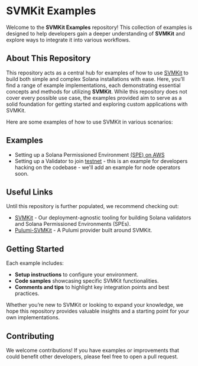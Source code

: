 # SVMKit Examples

Welcome to the **SVMKit Examples** repository! This collection of examples is designed to help developers gain a deeper understanding of **SVMKit** and explore ways to integrate it into various workflows.

## About This Repository

This repository acts as a central hub for examples of how to use [SVMKit](https://github.com/abklabs/svmkit?tab=readme-ov-file#svmkit) to build both simple and complex Solana installations with ease. Here, you’ll find a range of example implementations, each demonstrating essential concepts and methods for utilizing **SVMKit**. While this repository does not cover every possible use case, the examples provided aim to serve as a solid foundation for getting started and exploring custom applications with SVMKit.

Here are some examples of how to use SVMKit in various scenarios:

## Examples

- Setting up a Solana Permissioned Environment [(SPE) on AWS](https://github.com/abklabs/svmkit-examples/tree/main/aws-network-spe-py)
- Setting up a Validator to join [testnet](https://github.com/abklabs/pulumi-svmkit/tree/main/examples) - this is an example for developers hacking on the codebase - we'll add an example for node operators soon. 

## Useful Links
Until this repository is further populated, we recommend checking out:
- [SVMKit](https://github.com/abklabs/svmkit?tab=readme-ov-file#svmkit) - Our deployment-agnostic tooling for building Solana validators and Solana Permissioned Environments (SPEs).
- [Pulumi-SVMKit](https://github.com/abklabs/pulumi-svmkit?tab=readme-ov-file#pulumi-svmkit) - A Pulumi provider built around SVMKit.

## Getting Started

Each example includes:
- **Setup instructions** to configure your environment.
- **Code samples** showcasing specific SVMKit functionalities.
- **Comments and tips** to highlight key integration points and best practices.

Whether you’re new to SVMKit or looking to expand your knowledge, we hope this repository provides valuable insights and a starting point for your own implementations.

## Contributing

We welcome contributions! If you have examples or improvements that could benefit other developers, please feel free to open a pull request.

